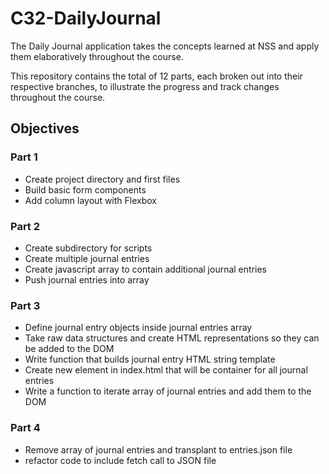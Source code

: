 # C32-DailyJournal

The Daily Journal application takes the concepts learned at NSS and apply them elaboratively throughout the course.

This repository contains the total of 12 parts, each broken out into their respective branches, to illustrate the progress and track changes throughout the course.

## Objectives

### Part 1

- Create project directory and first files
- Build basic form components
- Add column layout with Flexbox

### Part 2

- Create subdirectory for scripts
- Create multiple journal entries
- Create javascript array to contain additional journal entries
- Push journal entries into array

### Part 3

- Define journal entry objects inside journal entries array
- Take raw data structures and create HTML representations so they can be added to the DOM
- Write function that builds journal entry HTML string template
- Create new element in index.html that will be container for all journal entries
- Write a function to iterate array of journal entries and add them to the DOM

### Part 4

- Remove array of journal entries and transplant to entries.json file
- refactor code to include fetch call to JSON file
